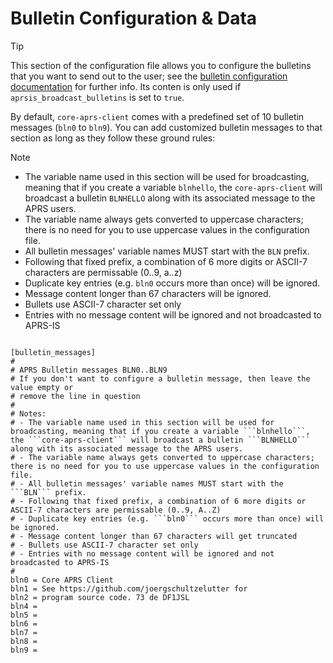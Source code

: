 # Bulletin Configuration & Data

> [!TIP]
> This section of the configuration file allows you to configure the bulletins that you want to send out to the user; see the [bulletin configuration documentation](config_bulletin_config.md) for further info. Its conten is only used if ```aprsis_broadcast_bulletins``` is set to ```true```.

By default, ```core-aprs-client``` comes with a predefined set of 10 bulletin messages (```bln0``` to ```bln9```). You can add customized bulletin messages to that section as long as they follow these ground rules:

> [!NOTE]
> - The variable name used in this section will be used for broadcasting, meaning that if you create a variable ```blnhello```, the ```core-aprs-client``` will broadcast a bulletin ```BLNHELLO``` along with its associated message to the APRS users.
> - The variable name always gets converted to uppercase characters; there is no need for you to use uppercase values in the configuration file.
> - All bulletin messages' variable names MUST start with the ```BLN``` prefix. 
> - Following that fixed prefix, a combination of 6 more digits or ASCII-7 characters are permissable (0..9, a..z)
> - Duplicate key entries (e.g. ```bln0``` occurs more than once) will be ignored.
> - Message content longer than 67 characters will be ignored.
> - Bullets use ASCII-7 character set only
> - Entries with no message content will be ignored and not broadcasted to APRS-IS
```

[bulletin_messages]
#
# APRS Bulletin messages BLN0..BLN9
# If you don't want to configure a bulletin message, then leave the value empty or
# remove the line in question
#
# Notes:
# - The variable name used in this section will be used for broadcasting, meaning that if you create a variable ```blnhello```, the ```core-aprs-client``` will broadcast a bulletin ```BLNHELLO``` along with its associated message to the APRS users.
# - The variable name always gets converted to uppercase characters; there is no need for you to use uppercase values in the configuration file.
# - All bulletin messages' variable names MUST start with the ```BLN``` prefix. 
# - Following that fixed prefix, a combination of 6 more digits or ASCII-7 characters are permissable (0..9, A..Z)
# - Duplicate key entries (e.g. ```bln0``` occurs more than once) will be ignored.
# - Message content longer than 67 characters will get truncated
# - Bullets use ASCII-7 character set only
# - Entries with no message content will be ignored and not broadcasted to APRS-IS
#
bln0 = Core APRS Client
bln1 = See https://github.com/joergschultzelutter for
bln2 = program source code. 73 de DF1JSL
bln4 =
bln5 =
bln6 =
bln7 =
bln8 =
bln9 =
```
